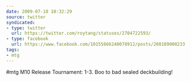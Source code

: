 ```yaml
---
date: 2009-07-18 10:32:29
source: twitter
syndicated:
- type: twitter
  url: https://twitter.com/roytang/statuses/2704722593/
- type: facebook
  url: https://www.facebook.com/10155666240078912/posts/208109000233
tags:
- mtg
---
```


#mtg M10 Release Tournament: 1-3. Boo to bad sealed deckbuilding!